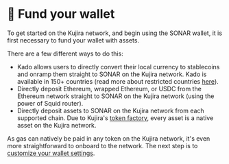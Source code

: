 # 🔽 Fund your wallet

To get started on the Kujira network, and begin using the SONAR wallet, it is first necessary to fund your wallet with assets.&#x20;

There are a few different ways to do this:

* Kado allows users to directly convert their local currency to stablecoins and onramp them straight to SONAR on the Kujira network. Kado is available in 150+ countries (read more about restricted countries [here](https://faq.kado.money/en/article/where-is-kado-operational-1oe3bht/)).
* Directly deposit Ethereum, wrapped Ethereum, or USDC from the Ethereum network straight to SONAR on the Kujira network (using the power of Squid router).
* Directly deposit assets to SONAR on the Kujira network from each supported chain. Due to Kujira's [token factory](../../../developers/smart-contracts/token-factory.md), every asset is a native asset on the Kujira network.&#x20;

As gas can natively be paid in any token on the Kujira network, it's even more straightforward to onboard to the network. The next step is to[ customize your wallet settings](customize-your-settings.md).&#x20;

##
